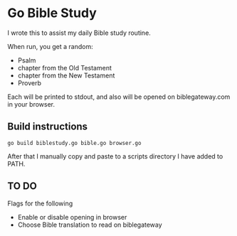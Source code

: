 # Go Bible Study

I wrote this to assist my daily Bible study routine.

When run, you get a random:
- Psalm
- chapter from the Old Testament
- chapter from the New Testament
- Proverb

Each will be printed to stdout, and also will be opened on biblegateway.com in your browser.

## Build instructions

`go build biblestudy.go bible.go browser.go`

After that I manually copy and paste to a scripts directory I have added to PATH.

## TO DO
Flags for the following
- Enable or disable opening in browser
- Choose Bible translation to read on biblegateway